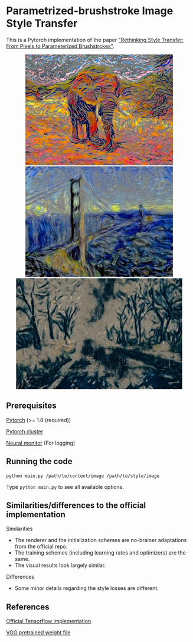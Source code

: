# Parametrized-brushstroke Image Style Transfer

This is a Pytorch implementation of the paper 
["Rethinking Style Transfer: From Pixels to Parameterized Brushstrokes"](http://arxiv.org/abs/2103.17185).

<p align='center'>
  <img src='assets/elefant-girl-on-a-divan_1000_0.jpg' height="300px">
  <img src='assets/golden-gate-bridge-starry_night_1000_0.jpg' height="300px">
  <img src='assets/road-picasso_1000_0.jpg' height="300px">
</p>

## Prerequisites

[Pytorch](https://pytorch.org/) (>= 1.8 (required))

[Pytorch cluster](https://github.com/rusty1s/pytorch_cluster)

[Neural monitor](https://github.com/justanhduc/neural-monitor) (For logging)

## Running the code

```
python main.py /path/to/content/image /path/to/style/image
```

Type `python main.py` to see all available options.

## Similarities/differences to the official implementation

Similarities
- The renderer and the initialization schemes are no-brainer adaptations from the 
official repo.
- The training schemes (including learning rates and optimizers) are the same.
- The visual results look largely similar.

Differences
- Some minor details regarding the style losses are different.

## References

[Official Tensorflow implementation](https://github.com/CompVis/brushstroke-parameterized-style-transfer)

[VGG pretrained weight file](https://github.com/ftokarev/tf-vgg-weights/raw/master/vgg19_weights_normalized.h5)
